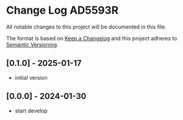# Change Log AD5593R

All notable changes to this project will be documented in this file.

The format is based on [Keep a Changelog](http://keepachangelog.com/)
and this project adheres to [Semantic Versioning](http://semver.org/).


## [0.1.0] - 2025-01-17
- initial version

## [0.0.0] - 2024-01-30
- start develop

